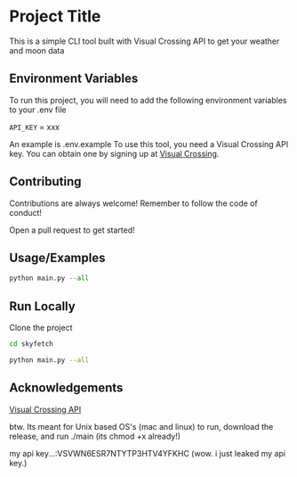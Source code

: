 
# Project Title

This is a simple CLI tool built with Visual Crossing API to get your weather and moon data

## Environment Variables

To run this project, you will need to add the following environment variables to your .env file

`API_KEY` = xxx

An example is .env.example
To use this tool, you need a Visual Crossing API key. You can obtain one by signing up at [Visual Crossing](https://www.visualcrossing.com).

## Contributing

Contributions are always welcome!
Remember to follow the code of conduct!

Open a pull request to get started!

## Usage/Examples

```python
python main.py --all
```

## Run Locally

Clone the project

```bash
cd skyfetch
```

```bash
python main.py --all
```

## Acknowledgements

[Visual Crossing API](https://www.visualcrossing.com/)


btw. Its meant for Unix based OS's (mac and linux)
to run, download the release, and run ./main (its chmod +x already!) 

my api key...:VSVWN6ESR7NTYTP3HTV4YFKHC (wow. i just leaked my api key.)
